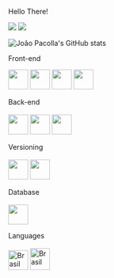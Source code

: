 Hello There! 

  <a href = "mailto:joaopaulostradioto@gmail.com"><img src="https://img.shields.io/badge/-Gmail-%23333?style=for-the-badge&logo=gmail&logoColor=white" target="_blank"></a>
  <a href="https://www.linkedin.com/in/joaopaulostradiotopacolla/" target="_blank"><img src="https://img.shields.io/badge/-LinkedIn-%230077B5?style=for-the-badge&logo=linkedin&logoColor=white" target="_blank"></a>


![João Pacolla's GitHub stats](https://github-readme-stats.vercel.app/api?username=fanfufa&show_icons=true&theme=transparent)

                                                    
Front-end <div> 
<img src="https://cdn.jsdelivr.net/gh/devicons/devicon/icons/html5/html5-original.svg" width="40px">
<img src="https://cdn.jsdelivr.net/gh/devicons/devicon/icons/css3/css3-original.svg" width="40px">
<img src="https://cdn.jsdelivr.net/gh/devicons/devicon/icons/figma/figma-original.svg" width="40px">
<img src="https://cdn.jsdelivr.net/gh/devicons/devicon/icons/bootstrap/bootstrap-original.svg" width="40px">    
</div>
          
Back-end <br><br>
<img src="https://cdn.jsdelivr.net/gh/devicons/devicon/icons/csharp/csharp-original.svg" width="40px">
<img src="https://cdn.jsdelivr.net/gh/devicons/devicon/icons/java/java-original-wordmark.svg" width="40px">
<img src="https://cdn.jsdelivr.net/gh/devicons/devicon/icons/python/python-original.svg" width="40px">
<br>

Versioning <br><br>
<img src="https://cdn.jsdelivr.net/gh/devicons/devicon/icons/github/github-original.svg" width="40px">
<img src="https://cdn.jsdelivr.net/gh/devicons/devicon/icons/git/git-original.svg" width="40px">
                   
Database <br><br>
<img src="https://cdn.jsdelivr.net/gh/devicons/devicon/icons/mysql/mysql-original.svg" width="40px">
          
Languages<br> <br>
<img src="https://cdn-icons-png.flaticon.com/512/2412/2412385.png" alt="Brasil" width="40px"  height="40px">
<img src="https://files.softicons.com/download/internet-cons/flag-icons-by-custom-icon-design/png/256/United-States-Flag.png" alt="Brasil" width="40px"  height="44px">
